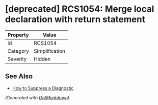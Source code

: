 # \[deprecated\] RCS1054: Merge local declaration with return statement

| Property | Value          |
| -------- | -------------- |
| Id       | RCS1054        |
| Category | Simplification |
| Severity | Hidden         |

## See Also

* [How to Suppress a Diagnostic](../HowToConfigureAnalyzers.md#how-to-suppress-a-diagnostic)


*\(Generated with [DotMarkdown](http://github.com/JosefPihrt/DotMarkdown)\)*